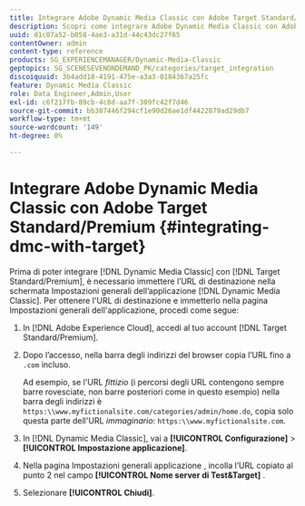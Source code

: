 ```yaml
---
title: Integrare Adobe Dynamic Media Classic con Adobe Target Standard/Premium
description: Scopri come integrare Adobe Dynamic Media Classic con Adobe Target Standard/Premium.
uuid: d1c07a52-b058-4ae3-a31d-44c43dc27f65
contentOwner: admin
content-type: reference
products: SG_EXPERIENCEMANAGER/Dynamic-Media-Classic
geptopics: SG_SCENESEVENONDEMAND_PK/categories/target_integration
discoiquuid: 3b4add18-4191-475e-a3a3-0184367a25fc
feature: Dynamic Media Classic
role: Data Engineer,Admin,User
exl-id: c6f217fb-89cb-4c8d-aa7f-309fc42f7d46
source-git-commit: bb387446f294cf1e90d26ae1df4422879ad29db7
workflow-type: tm+mt
source-wordcount: '149'
ht-degree: 0%

---
```


# Integrare Adobe Dynamic Media Classic con Adobe Target Standard/Premium {#integrating-dmc-with-target}

Prima di poter integrare [!DNL Dynamic Media Classic] con [!DNL Target Standard/Premium], è necessario immettere l’URL di destinazione nella schermata Impostazioni generali dell’applicazione [!DNL Dynamic Media Classic]. Per ottenere l&#39;URL di destinazione e immetterlo nella pagina Impostazioni generali dell&#39;applicazione, procedi come segue:

1. In [!DNL Adobe Experience Cloud], accedi al tuo account [!DNL Target Standard/Premium].
1. Dopo l’accesso, nella barra degli indirizzi del browser copia l’URL fino a `.com` incluso.

   Ad esempio, se l&#39;URL *fittizio* (i percorsi degli URL contengono sempre barre rovesciate, non barre posteriori come in questo esempio) nella barra degli indirizzi è `https:\\www.myfictionalsite.com/categories/admin/home.do`, copia solo questa parte dell&#39;URL *immaginario*: `https:\\www.myfictionalsite.com`.

1. In [!DNL Dynamic Media Classic], vai a **[!UICONTROL Configurazione]** > **[!UICONTROL Impostazione applicazione]**.
1. Nella pagina Impostazioni generali applicazione , incolla l’URL copiato al punto 2 nel campo **[!UICONTROL Nome server di Test&amp;Target]** .
1. Selezionare **[!UICONTROL Chiudi]**.
